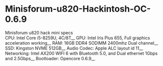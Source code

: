 # Minisforum-u820-Hackintosh-OC-0.6.9

Minisforum u820 hack mini specs\
CPU: Intel Core i5-8259U, 4C/8T__
GPU: Intel Iris Plus 655, Full graphics acceleration working__
RAM: 16GB DDR4 SODIMM 2400mhz Dual channel__
SSD: Kingston NVME 512GB__
Audio Codec: Apple ALC layout id 11__
Networking: Intel AX200 WIFI 6 with Bluetooth 5.0, and Dual ethernet 1Gbps and 2.5Gbps__
Bootloader: Opencore 0.6.9__
